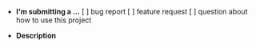 - **I'm submitting a ...**
  [ ] bug report
  [ ] feature request
  [ ] question about how to use this project

- **Description**
